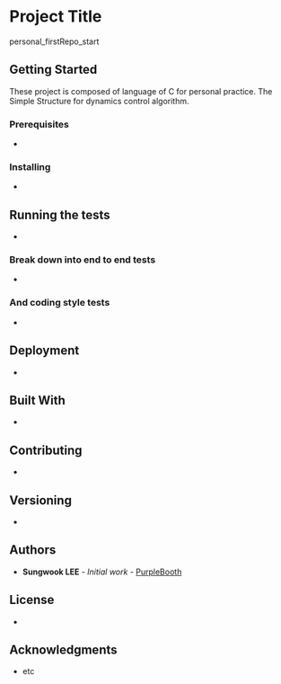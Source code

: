 # Project Title

personal_firstRepo_start

## Getting Started

These project is composed of language of C for personal practice.
The Simple Structure for dynamics control algorithm.

### Prerequisites

-

### Installing

-

## Running the tests

-

### Break down into end to end tests

-

### And coding style tests

-

## Deployment

-

## Built With

-

## Contributing

-

## Versioning

-

## Authors

* **Sungwook LEE** - *Initial work* - [PurpleBooth](https://github.com/SungwookLE)

## License

-

## Acknowledgments

* etc

